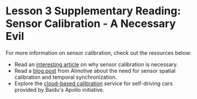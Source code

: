# Lesson 3 Supplementary Reading: Sensor Calibration - A Necessary Evil

For more information on sensor calibration, check out the resources below:

- Read an [interesting article](https://www.realpars.com/blog/sensor-calibration) on why sensor calibration is necessary.
- Read a [blog post](https://aimotive.com/w/7321) from AImotive about the need for sensor spatial calibration and temporal synchronization.
- Explore the [cloud-based calibration](http://apollo.auto/platform/perception.html) service for self-driving cars provided by Baidu's Apollo initiative.